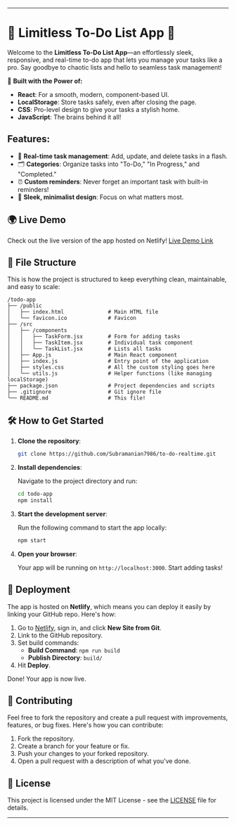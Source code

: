 
---

# 📝 **Limitless To-Do List App** 🚀

Welcome to the **Limitless To-Do List App**—an effortlessly sleek, responsive, and real-time to-do app that lets you manage your tasks like a pro. Say goodbye to chaotic lists and hello to seamless task management!

🔧 **Built with the Power of:**
- **React**: For a smooth, modern, component-based UI.
- **LocalStorage**: Store tasks safely, even after closing the page.
- **CSS**: Pro-level design to give your tasks a stylish home.
- **JavaScript**: The brains behind it all!

## Features:
- 🔔 **Real-time task management**: Add, update, and delete tasks in a flash.
- 🗂️ **Categories**: Organize tasks into "To-Do," "In Progress," and "Completed."
- ⏰ **Custom reminders**: Never forget an important task with built-in reminders!
- 🌟 **Sleek, minimalist design**: Focus on what matters most.

## 🌍 Live Demo
Check out the live version of the app hosted on Netlify! [Live Demo Link](https://to-do-realtime-beta.vercel.app/)

## 📂 **File Structure** 

This is how the project is structured to keep everything clean, maintainable, and easy to scale:

```
/todo-app
├── /public
│   ├── index.html              # Main HTML file
│   └── favicon.ico             # Favicon
├── /src
│   ├── /components
│   │   ├── TaskForm.jsx        # Form for adding tasks
│   │   ├── TaskItem.jsx        # Individual task component
│   │   └── TaskList.jsx        # Lists all tasks
│   ├── App.js                  # Main React component
│   ├── index.js                # Entry point of the application
│   ├── styles.css              # All the custom styling goes here
│   └── utils.js                # Helper functions (like managing localStorage)
├── package.json                # Project dependencies and scripts
├── .gitignore                  # Git ignore file
└── README.md                   # This file!
```

## 🛠️ **How to Get Started**

1. **Clone the repository**:

    ```bash
    git clone https://github.com/Subramanian7986/to-do-realtime.git
    ```

2. **Install dependencies**:

    Navigate to the project directory and run:

    ```bash
    cd todo-app
    npm install
    ```

3. **Start the development server**:

    Run the following command to start the app locally:

    ```bash
    npm start
    ```

4. **Open your browser**:

    Your app will be running on `http://localhost:3000`. Start adding tasks!

## 🚀 **Deployment**
The app is hosted on **Netlify**, which means you can deploy it easily by linking your GitHub repo. Here's how:
1. Go to [Netlify](https://www.netlify.com/), sign in, and click **New Site from Git**.
2. Link to the GitHub repository.
3. Set build commands:
   - **Build Command**: `npm run build`
   - **Publish Directory**: `build/`
4. Hit **Deploy**.

Done! Your app is now live.

## 🤝 **Contributing**

Feel free to fork the repository and create a pull request with improvements, features, or bug fixes. Here's how you can contribute:

1. Fork the repository.
2. Create a branch for your feature or fix.
3. Push your changes to your forked repository.
4. Open a pull request with a description of what you’ve done.

## 📜 **License**
This project is licensed under the MIT License - see the [LICENSE](LICENSE) file for details.

---
